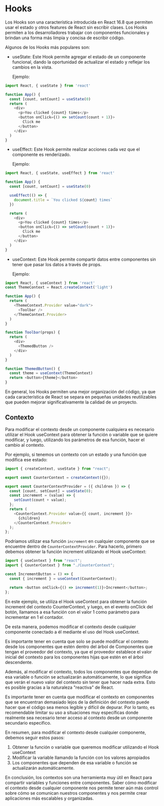 # Hooks
Los Hooks son una característica introducida en React 16.8 que permiten usar el estado y otros features de React sin escribir clases. Los Hooks permiten a los desarrolladores trabajar con componentes funcionales y brindan una forma más limpia y concisa de escribir código. 

Algunos de los Hooks más populares son:

- useState: Este Hook permite agregar el estado de un componente funcional, dando la oportunidad de actualizar el estado y reflejar los cambios en la vista. 

    Ejemplo:
    
```javascript
import React, { useState } from 'react'

function App() {
  const [count, setCount] = useState(0)
  return (
    <div>
      <p>You clicked {count} times</p>
      <button onClick={() => setCount(count + 1)}>
        Click me
      </button>
    </div>
  )
}
```

- useEffect: Este Hook permite realizar acciones cada vez que el componente es renderizado. 

    Ejemplo:
    
```javascript
import React, { useState, useEffect } from 'react'

function App() {
  const [count, setCount] = useState(0)

  useEffect(() => {
    document.title = `You clicked ${count} times`
  })

  return (
    <div>
      <p>You clicked {count} times</p>
      <button onClick={() => setCount(count + 1)}>
        Click me
      </button>
    </div>
  )
}
```

- useContext: Este Hook permite compartir datos entre componentes sin tener que pasar los datos a través de props.

    Ejemplo:
    
```javascript
import React, { useContext } from 'react'
const ThemeContext = React.createContext('light')

function App() {
  return (
    <ThemeContext.Provider value="dark">
      <Toolbar />
    </ThemeContext.Provider>
  )
}

function Toolbar(props) {
  return (
    <div>
      <ThemedButton />
    </div>
  )
}

function ThemedButton() {
  const theme = useContext(ThemeContext)
  return <button>{theme}</button>
}
```

En general, los Hooks permiten una mejor organización del código, ya que cada característica de React se separa en pequeñas unidades reutilizables que pueden mejorar significativamente la calidad de un proyecto.

## Contexto

Para modificar el contexto desde un componente cualquiera es necesario utilizar el Hook useContext para obtener la función o variable que se quiere modificar, y luego, utilizando los parámetros de esa función, hacer el cambio al contexto.

Por ejemplo, si tenemos un contexto con un estado y una función que modifica ese estado:

```javascript
import { createContext, useState } from "react";

export const CounterContext = createContext({});

export const CounterContextProvider = ({ children }) => {
  const [count, setCount] = useState(0);
  const increment = (value) => {
    setCount(count + value);
  };
  return (
    <CounterContext.Provider value={{ count, increment }}>
      {children}
    </CounterContext.Provider>
  );
};
```

Podríamos utilizar esa función `increment` en cualquier componente que se encuentre dentro de `CounterContextProvider`. Para hacerlo, primero debemos obtener la función increment utilizando el Hook useContext:

```javascript
import { useContext } from "react";
import { CounterContext } from "./CounterContext";

const IncrementButton = () => {
  const { increment } = useContext(CounterContext);

  return <button onClick={() => increment(1)}>Increment</button>;
};
```

En este ejemplo, se utiliza el Hook useContext para obtener la función increment del contexto CounterContext, y luego, en el evento onClick del botón, llamamos a esa función con el valor 1 como parámetro para incrementar en 1 el contador.

De esta manera, podemos modificar el contexto desde cualquier componente conectado a él mediante el uso del Hook useContext.

Es importante tener en cuenta que solo se puede modificar el contexto desde los componentes que estén dentro del árbol de Componentes que tengan el proveedor del contexto, ya que el proveedor establece el valor inicial del contexto para los componentes hijas que estén en el árbol descendente.

Además, al modificar el contexto, todos los componentes que dependan de esa variable o función se actualizarán automáticamente, lo que significa que verán el nuevo valor del contexto sin tener que hacer nada extra. Esto es posible gracias a la naturaleza "reactiva" de React.

Es importante tener en cuenta que modificar el contexto en componentes que se encuentran demasiado lejos de la definición del contexto puede hacer que el código sea menos legible y difícil de depurar. Por lo tanto, es recomendable limitar su uso a situaciones muy específicas donde realmente sea necesario tener acceso al contexto desde un componente secundario especifico.

En resumen, para modificar el contexto desde cualquier componente, debemos seguir estos pasos:

1. Obtener la función o variable que queremos modificar utilizando el Hook useContext
2. Modificar la variable llamando la función con los valores apropiados
3. Los componentes que dependen de esa variable o función se actualizarán automáticamente.

En conclusión, los contextos son una herramienta muy útil en React para compartir variables y funciones entre componentes. Saber cómo modificar el contexto desde cualquier componente nos permite tener aún más control sobre cómo se comunican nuestros componentes y nos permite crear aplicaciones más escalables y organizadas.